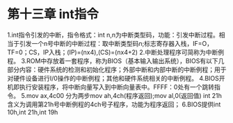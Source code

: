 # 第十三章 int指令

1.int指令引发的中断，指令格式：int n,n为中断类型码，功能：引发中断过程。相当于引发一个n号中断的中断过程：取中断类型码n;标志寄存器入栈，IF=O，TF=0；CS，IP入栈；(IP)=(nx4),(CS)=(nx4+2)
2.中断处理程序可简称为中断例程。
3.ROM中存放着一套程序，称为BIOS（基本输入输出系统），BIOS有以下几部分内容：硬件系统的检测和初始化程序；外部中断和内部中断的中断例程；用于对硬件设备进行I/0操作的中断例程；其他和硬件系统相关的中断例程。
4.BIOS开机即执行安装程序，将中断向量写入到中断向量表中。FFFF：0处有一个跳转指令。
5.mov ax,4c00  分为两步mov ah,4ch(程序返回);mov al,0(返回值) int 21h含义为调用第21h号中断例程的4ch号子程序，功能为程序返回；
6.BIOS提供int 10h,int 21h,int 19h
